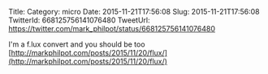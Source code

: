 Title: 
Category: micro
Date: 2015-11-21T17:56:08
Slug: 2015-11-21T17:56:08
TwitterId: 668125756141076480
TweetUrl: https://twitter.com/mark_philpot/status/668125756141076480

I'm a f.lux convert and you should be too [http://markphilpot.com/posts/2015/11/20/flux/](http://markphilpot.com/posts/2015/11/20/flux/)
